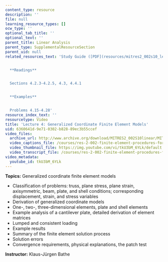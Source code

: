 ```yaml
---
content_type: resource
description: ''
file: null
learning_resource_types: []
ocw_type: ''
optional_tab_title: ''
optional_text: ''
parent_title: Linear Analysis
parent_type: SupplementalResourceSection
parent_uid: null
related_resources_text: 'Study Guide ([PDF](resources/mitres2_002s10_lec04))


  **Readings**


  Sections 4.2.3-4.2.5, 4.3, 4.4.1


  **Examples**


  Problems 4.15-4.28'
resource_index_text: ''
resourcetype: Video
title: 'Lecture 4: Generalized Coordinate Finite Element Models'
uid: 6360641d-9e71-0302-b828-89ec3b55ccef
video_files:
  archive_url: http://www.archive.org/download/MITRES2_002S10linear/MITRES2_002S10linear_lec04_300k.mp4
  video_captions_file: /courses/res-2-002-finite-element-procedures-for-solids-and-structures-spring-2010/6aaddb7f6b2a53e6811b337dd505beb1_tkU3bM_6YLk.vtt
  video_thumbnail_file: https://img.youtube.com/vi/tkU3bM_6YLk/default.jpg
  video_transcript_file: /courses/res-2-002-finite-element-procedures-for-solids-and-structures-spring-2010/cf973116bd7e99e5328410f565df1ca5_tkU3bM_6YLk.pdf
video_metadata:
  youtube_id: tkU3bM_6YLk
---
```


 **Topics:** Generalized coordinate finite element models

*   Classification of problems: truss, plane stress, plane strain, axisymmetric, beam, plate, and shell conditions; corresponding displacement, strain, and stress variables
*   Derivation of generalized coordinate models
*   One-, two-, three-dimensional elements, plate and shell elements
*   Example analysis of a cantilever plate, detailed derivation of element matrices
*   Lumped and consistent loading
*   Example results
*   Summary of the finite element solution process
*   Solution errors
*   Convergence requirements, physical explanations, the patch test

**Instructor:** Klaus-Jürgen Bathe